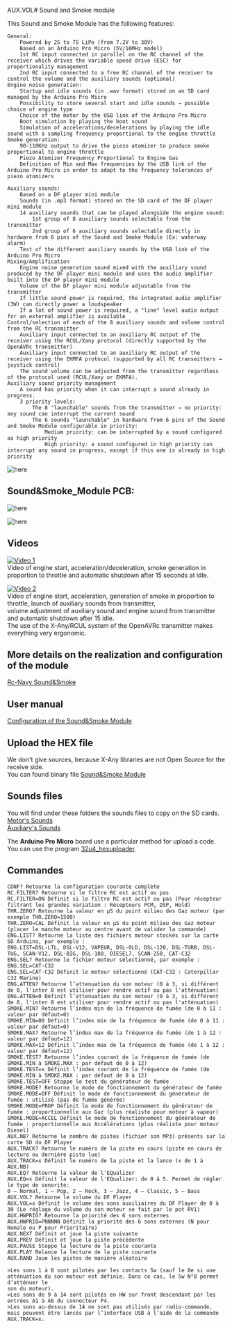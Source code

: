 AUX.VOL# Sound and Smoke module

This Sound and Smoke Module has the following features:

    General:
        Powered by 2S to 7S LiPo (from 7.2V to 30V)
        Based on an Arduino Pro Micro (5V/16MHz model)
        1st RC input connected in parallel on the RC channel of the receiver which drives the variable speed drive (ESC) for proportionality management
        2nd RC input connected to a free RC channel of the receiver to control the volume and the auxiliary sounds (optional)
    Engine noise generation:
        Startup and idle sounds (in .wav format) stored on an SD card managed by the Arduino Pro Micro
        Possibility to store several start and idle sounds → possible choice of engine type
        Choice of the motor by the USB link of the Arduino Pro Micro
        Boot simulation by playing the boot sound
        Simulation of accelerations/decelerations by playing the idle sound with a sampling frequency proportional to the engine throttle
    Smoke generation:
        90-110KHz output to drive the piezo atomizer to produce smoke proportional to engine throttle
        Piezo Atomizer Frequency Proportional to Engine Gas
        Definition of Min and Max frequencies by the USB link of the Arduino Pro Micro in order to adapt to the frequency tolerances of piezo atomizers

    Auxiliary sounds:
        Based on a DF player mini module
        Sounds (in .mp3 format) stored on the SD card of the DF player mini module
        14 auxiliary sounds that can be played alongside the engine sound:
            1st group of 8 auxiliary sounds selectable from the transmitter
            2nd group of 6 auxiliary sounds selectable directly in hardware from 6 pins of the Sound and Smoke Module (Ex: waterway alarm)
        Test of the different auxiliary sounds by the USB link of the Arduino Pro Micro
    Mixing/Amplification
        Engine noise generation sound mixed with the auxiliary sound produced by the DF player mini module and uses the audio amplifier built into the DF player mini module
        Volume of the DF player mini module adjustable from the transmitter
        If little sound power is required, the integrated audio amplifier (3W) can directly power a loudspeaker
        If a lot of sound power is required, a "line" level audio output for an external amplifier is available
    Control/selection of each of the 8 auxiliary sounds and volume control from the RC transmitter
        Auxiliary input connected to an auxiliary RC output of the receiver using the RCUL/Xany protocol (directly supported by the OpenAVRc transmitter)
        Auxiliary input connected to an auxiliary RC output of the receiver using the EKMFA protocol (supported by all RC transmitters → joystick control)
        The sound volume can be adjusted from the transmitter regardless of the protocol used (RCUL/Xany or EKMFA).
    Auxiliary sound priority management
        A sound has priority when it can interrupt a sound already in progress.
        3 priority levels:
            The 8 "launchable" sounds from the transmitter → no priority: any sound can interrupt the current sound
            The 6 sounds "launchable" in hardware from 6 pins of the Sound and Smoke Module configurable in priority:
                Medium priority: can be interrupted by a sound configured as high priority
                High priority: a sound configured in high priority can interrupt any sound in progress, except if this one is already in high priority
![here](https://github.com/Ingwie/OpenAVRc_Hw/blob/V3/Sound%26SmokeModule/Sound%26Smoke_Module.jpg)

## Sound&Smoke_Module PCB:
![here](https://github.com/Ingwie/OpenAVRc_Hw/blob/V3/Sound%26SmokeModule/S%26SM1.png)  

![here](https://github.com/Ingwie/OpenAVRc_Hw/blob/V3/Sound%26SmokeModule/S%26SM2.png)  

## Videos
[![Video 1](https://img.youtube.com/vi/RUjrtYIM5t8/0.jpg)](https://www.youtube.com/watch?v=RUjrtYIM5t8 "Video 1")  
Video of engine start, acceleration/deceleration, smoke generation in proportion to throttle and automatic shutdown after 15 seconds at idle.

[![Video 2](https://img.youtube.com/vi/LdH3JfI2tWg/0.jpg)](https://www.youtube.com/watch?v=LdH3JfI2tWg "Video 2")  
Video of engine start, acceleration, generation of smoke in proportion to throttle, launch of auxiliary sounds from transmitter,  
volume adjustment of auxiliary sound and engine sound from transmitter and automatic shutdown after 15 idle.  
The use of the X-Any/RCUL system of the OpenAVRc transmitter makes everything very ergonomic.

## More details on the realization and configuration of the module
[Rc-Navy Sound&Smoke](http://p.loussouarn.free.fr/projet/Sound&SmokeModule/Sound&SmokeModule.html)

## User manual
[Configuration of the Sound&Smoke Module](https://github.com/Ingwie/OpenAVRc_Hw/blob/V3/Sound&Smoke_Module/Sound&Smoke_Module_Manuel_Utilisateur.pdf)

## Upload the HEX file
We don't give sources, because X-Any libraries are not Open Source for the receive side.   
You can found binary file [Sound&Smoke Module](https://github.com/Ingwie/OpenAVRc_Hw/tree/V3/Sound%26SmokeModule/Firmware_Sound%26Smoke_Module)  

## Sounds files 
You will find under these folders the sounds files to copy on the SD cards.  
[Motor's Sounds](https://github.com/Ingwie/OpenAVRc_Hw/tree/V3/Sound%26SmokeModule/Firmware_Sound%26Smoke_Module/SD_Arduino_Pro_Micro)  
[Auxiliary's Sounds](https://github.com/Ingwie/OpenAVRc_Hw/tree/V3/Sound%26SmokeModule/Firmware_Sound%26Smoke_Module/SD_DF_Player_mini)  

The **Arduino Pro Micro** board use a particular method for upload a code.  
You can use the program [32u4_hexuploader](https://github.com/uriba107/32u4_hexuploader).

 

## Commandes
```RC_SOUND_SMOKE V0.2 [RCUL/Xany] (C) RC Navy 2022
CONF? Retourne la configuration courante complète
RC.FILTER? Retourne si le filtre RC est actif ou pas
RC.FILTER=ON Définit si le filtre RC est actif ou pas (Pour récepteur filtrant les grandes variation : Récepteurs PCM, DSP, Hold)
THR.ZERO? Retourne la valeur en μS du point milieu des Gaz moteur (par exemple THR.ZERO=1500)
THR.ZERO=CAL Définit la valeur en μS du point milieu des Gaz moteur (placer le manche moteur au centre avant de valider la commande)
ENG.LIST? Retourne la liste des fichiers moteur stockés sur la carte SD Arduino, par exemple :
ENG.LIST=DSL-LTL, DSL-V12, VAPEUR, DSL-OLD, DSL-120, DSL-TURB, DSL-TUG, SCAN-V12, DSL-BIG, DSL-180, DIESEL7, SCAN-250, CAT-C32
ENG.SEL? Retourne le fichier moteur sélectionné, par exemple : ENG.SEL=CAT-C32
ENG.SEL=CAT-C32 Définit le moteur sélectionné (CAT-C32 : Caterpillar C32 Marine)
ENG.ATTEN? Retourne l’attenuation du son moteur (0 à 3, si différent de 0, l'inter 8 est utiliser pour rendre actif ou pas l'atténuation)
ENG.ATTEN=0 Définit l’attenuation du son moteur (0 à 3, si différent de 0, l'inter 8 est utiliser pour rendre actif ou pas l'atténuation)
SMOKE.MIN? Retourne l’index min de la fréquence de fumée (de 0 à 11 : valeur par défaut=0)
SMOKE.MIN=00 Définit l’index min de la fréquence de fumée (de 0 à 11 : valeur par défaut=0)
SMOKE.MAX? Retourne l’index max de la fréquence de fumée (de 1 à 12 : valeur par défaut=12)
SMOKE.MAX=12 Définit l’index max de la fréquence de fumée (de 1 à 12 : valeur par défaut=12)
SMOKE.TEST? Retourne l’index courant de la fréquence de fumée (de SMOKE.MIN à SMOKE.MAX : par défaut de 0 à 12)
SMOKE.TEST=x Définit l’index courant de la fréquence de fumée (de SMOKE.MIN à SMOKE.MAX : par défaut de 0 à 12)
SMOKE.TEST=OFF Stoppe le test du générateur de fumée
SMOKE.MODE? Retourne le mode de fonctionnement du générateur de fumée
SMOKE.MODE=OFF Définit le mode de fonctionnement du générateur de fumée : utilisé (pas de fumée générée)
SMOKE.MODE=PROP Définit le mode de fonctionnement du générateur de fumée : proportionnelle aux Gaz (plus réaliste pour moteur à vapeur)
SMOKE.MODE=ACCEL Définit le mode de fonctionnement du générateur de fumée : proportionnelle aux Accélérations (plus réaliste pour moteur Diesel)
AUX.NB? Retourne le nombre de pistes (fichier son MP3) présents sur la carte SD du DF Player
AUX.TRACK? Retourne le numéro de la piste en cours (piste en cours de lecture ou dernière piste lue)
AUX.TRACK=x Définit le numéro de la piste et la lance (x de 1 à AUX.NB)
AUX.EQ? Retourne la valeur de l'EQualizer
AUX.EQ=x Définit la valeur de l'EQualizer: de 0 à 5. Permet de régler le type de sonorité:
0 – Normal, 1 – Pop, 2 – Rock, 3 – Jazz, 4 – Classic, 5 – Bass
AUX.VOL? Retourne le volume du DF Player
AUX.VOL=x Définit le volume des sons auxiliaires du DF Player de 0 à 30 (Le réglage du volume du son moteur se fait par le pot RV1)
AUX.HWPRIO? Retourne la priorité des 6 sons externes
AUX.HWPRIO=PNNNNN Définit la priorité des 6 sons externes (N pour Nomale ou P pour Prioritaire)
AUX.NEXT Définit et joue la piste suivante
AUX.PREV Définit et joue la piste précédente
AUX.PAUSE Stoppe la lecture de la piste courante
AUX.PLAY Relance la lecture de la piste courante
AUX.RAND Joue les pistes de manière aléatoire

>Les sons 1 à 8 sont pilotés par les contacts Sw (sauf le 8e si une atténuation du son moteur est définie. Dans ce cas, le Sw N°8 permet d’atténuer le
son du moteur).
>Les sons de 9 à 14 sont pilotés en HW sur front descendant par les entrées A1 à A6 du connecteur P4.
>Les sons au-dessus de 14 ne sont pas utilisés par radio-commande, mais peuvent être lancés par l’interface USB à l’aide de la commande AUX.TRACK=x. 
```
